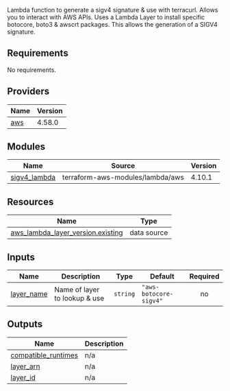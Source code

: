 Lambda function to generate a sigv4 signature & use with terracurl. Allows you to interact with AWS APIs. Uses a 
Lambda Layer to install specific botocore, boto3 & awscrt packages. This allows the generation of a SIGV4 signature.

<!-- BEGIN_TF_DOCS -->
## Requirements

No requirements.

## Providers

| Name | Version |
|------|---------|
| <a name="provider_aws"></a> [aws](#provider\_aws) | 4.58.0 |

## Modules

| Name | Source | Version |
|------|--------|---------|
| <a name="module_sigv4_lambda"></a> [sigv4\_lambda](#module\_sigv4\_lambda) | terraform-aws-modules/lambda/aws | 4.10.1 |

## Resources

| Name | Type |
|------|------|
| [aws_lambda_layer_version.existing](https://registry.terraform.io/providers/hashicorp/aws/latest/docs/data-sources/lambda_layer_version) | data source |

## Inputs

| Name | Description | Type | Default | Required |
|------|-------------|------|---------|:--------:|
| <a name="input_layer_name"></a> [layer\_name](#input\_layer\_name) | Name of layer to lookup & use | `string` | `"aws-botocore-sigv4"` | no |

## Outputs

| Name | Description |
|------|-------------|
| <a name="output_compatible_runtimes"></a> [compatible\_runtimes](#output\_compatible\_runtimes) | n/a |
| <a name="output_layer_arn"></a> [layer\_arn](#output\_layer\_arn) | n/a |
| <a name="output_layer_id"></a> [layer\_id](#output\_layer\_id) | n/a |
<!-- END_TF_DOCS -->